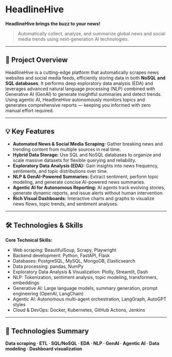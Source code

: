 # HeadlineHive

 **HeadlineHive brings the buzz to your news!**  
> Automatically collect, analyze, and summarize global news and social media trends using next-generation AI technologies.

---

## 🚀 Project Overview

HeadlineHive is a cutting-edge platform that automatically scrapes news websites and social media feeds, efficiently storing data in both **NoSQL and SQL databases**. It performs deep exploratory data analysis (EDA) and leverages advanced natural language processing (NLP) combined with Generative AI (GenAI) to generate insightful summaries and detect trends. Using agentic AI, HeadlineHive autonomously monitors topics and generates comprehensive reports — keeping you informed with zero manual effort required.

---

## 💡 Key Features

- **Automated News & Social Media Scraping:** Gather breaking news and trending content from multiple sources in real time.  
- **Hybrid Data Storage:** Use SQL and NoSQL databases to organize and scale massive datasets for flexible querying and reliability.  
- **Exploratory Data Analysis (EDA):** Gain insights into news frequency, sentiments, and topic distributions over time.  
- **NLP & GenAI-Powered Summaries:** Extract sentiment, perform topic modeling, and generate concise AI-powered news summaries.  
- **Agentic AI for Autonomous Reporting:** AI agents track evolving stories, generate dynamic reports, and issue alerts without human intervention.  
- **Rich Visual Dashboards:** Interactive charts and graphs to visualize news flows, topic trends, and sentiment analyses.

---

## 🛠️ Technologies & Skills

**Core Technical Skills:**

- Web scraping: BeautifulSoup, Scrapy, Playwright  
- Backend development: Python, FastAPI, Flask  
- Databases: PostgreSQL, MySQL, MongoDB, Elasticsearch  
- Data processing: pandas, NumPy  
- Exploratory Data Analysis & Visualization: Plotly, Streamlit, Dash  
- NLP: Tokenization, sentiment analysis, topic modeling, transformers, embeddings  
- Generative AI: Large language models, summary generation, prompt engineering (OpenAI, LangChain)  
- Agentic AI: Autonomous multi-agent orchestration, LangGraph, AutoGPT styles  
- Cloud & DevOps: Docker, Kubernetes, GitHub Actions, Jenkins  

---

## 🧩 Technologies Summary

**Data scraping · ETL · SQL/NoSQL · EDA · NLP · GenAI · Agentic AI · Data modeling · Dashboard visualization**